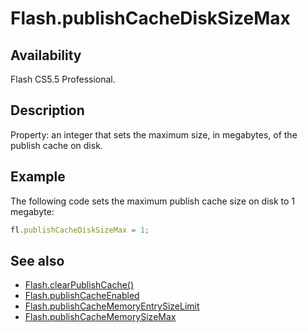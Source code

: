 # Flash.publishCacheDiskSizeMax

## Availability

Flash CS5.5 Professional.

## Description

Property: an integer that sets the maximum size, in megabytes, of the publish cache on disk.

## Example

The following code sets the maximum publish cache size on disk to 1 megabyte:

```javascript
fl.publishCacheDiskSizeMax = 1;
```

## See also

- [Flash.clearPublishCache()](../Flash_object/Flash5.md)
- [Flash.publishCacheEnabled](../Flash_object/Flash51.md)
- [Flash.publishCacheMemoryEntrySizeLimit](../Flash_object/Flash52.md)
- [Flash.publishCacheMemorySizeMax](../Flash_object/Flash53.md)
